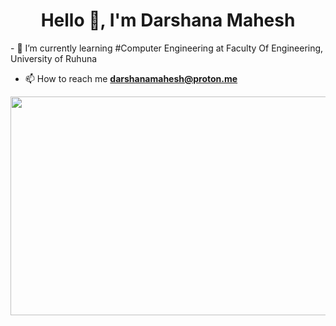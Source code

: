 <h1 align="center">Hello 👋, I'm Darshana Mahesh</h1>
- 🌱 I’m currently learning #Computer Engineering at Faculty Of Engineering, University of Ruhuna

- 📫 How to reach me **darshanamahesh@proton.me**

<div align="center">
  <img src="https://i.pinimg.com/originals/81/17/8b/81178b47a8598f0c81c4799f2cdd4057.gif" width="700" height="350">
</div>
